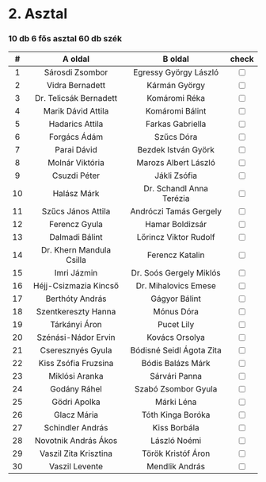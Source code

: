 # 2. Asztal
### 10 db 6 fős asztal	60 db szék

|#|A oldal|B oldal|check|
|:-:|:-:|:-:|:-:|
|	1	|	Sárosdi Zsombor	|	Egressy György László	|	<input type="checkbox">	|
|	2	|	Vidra Bernadett	|	Kármán György	|	<input type="checkbox">	|
|	3	|	Dr. Telicsák Bernadett	|	Komáromi Réka	|	<input type="checkbox">	|
|	4	|	Marik Dávid Attila	|	Komáromi Bálint	|	<input type="checkbox">	|
|	5	|	Hadarics Attila	|	Farkas Gabriella	|	<input type="checkbox">	|
|	6	|	Forgács Ádám	|	Szűcs Dóra	|	<input type="checkbox">	|
|	7	|	Parai Dávid	|	Bezdek István Györk	|	<input type="checkbox">	|
|	8	|	Molnár Viktória	|	Marozs Albert László	|	<input type="checkbox">	|
|	9	|	Csuzdi Péter	|	Jákli Zsófia	|	<input type="checkbox">	|
|	10	|	Halász Márk	|	Dr. Schandl Anna Terézia	|	<input type="checkbox">	|
|	11	|	Szűcs János Attila	|	Andróczi Tamás Gergely	|	<input type="checkbox">	|
|	12	|	Ferencz Gyula	|	Hamar Boldizsár	|	<input type="checkbox">	|
|	13	|	Dalmadi Bálint	|	Lőrincz Viktor Rudolf	|	<input type="checkbox">	|
|	14	|	Dr. Khern Mandula Csilla	|	Ferencz Katalin	|	<input type="checkbox">	|
|	15	|	Imri Jázmin	|	Dr. Soós Gergely Miklós	|	<input type="checkbox">	|
|	16	|	Héjj-Csizmazia Kincső	|	Dr. Mihalovics Emese	|	<input type="checkbox">	|
|	17	|	Berthóty András	|	Gágyor Bálint	|	<input type="checkbox">	|
|	18	|	Szentkereszty Hanna	|	Mónus Dóra	|	<input type="checkbox">	|
|	19	|	Tárkányi Áron	|	Pucet Lily	|	<input type="checkbox">	|
|	20	|	Szénási-Nádor Ervin	|	Kovács Orsolya	|	<input type="checkbox">	|
|	21	|	Cseresznyés Gyula	|	Bódisné Seidl Ágota Zita	|	<input type="checkbox">	|
|	22	|	Kiss Zsófia Fruzsina	|	Bódis Balázs Márk	|	<input type="checkbox">	|
|	23	|	Miklósi Aranka	|	Sárvári Panna	|	<input type="checkbox">	|
|	24	|	Godány Ráhel	|	Szabó Zsombor Gyula	|	<input type="checkbox">	|
|	25	|	Gödri Apolka	|	Márki Léna	|	<input type="checkbox">	|
|	26	|	Glacz Mária	|	Tóth Kinga Boróka	|	<input type="checkbox">	|
|	27	|	Schindler András	|	Kiss Borbála	|	<input type="checkbox">	|
|	28	|	Novotnik András Ákos	|	László Noémi	|	<input type="checkbox">	|
|	29	|	Vaszil Zita Krisztina	|	Török Kristóf Áron	|	<input type="checkbox">	|
|	30	|	Vaszil Levente	|	Mendlik András	|	<input type="checkbox">	|